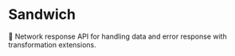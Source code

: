 # Sandwich
🥪 Network response API for handling data and error response with transformation extensions.
